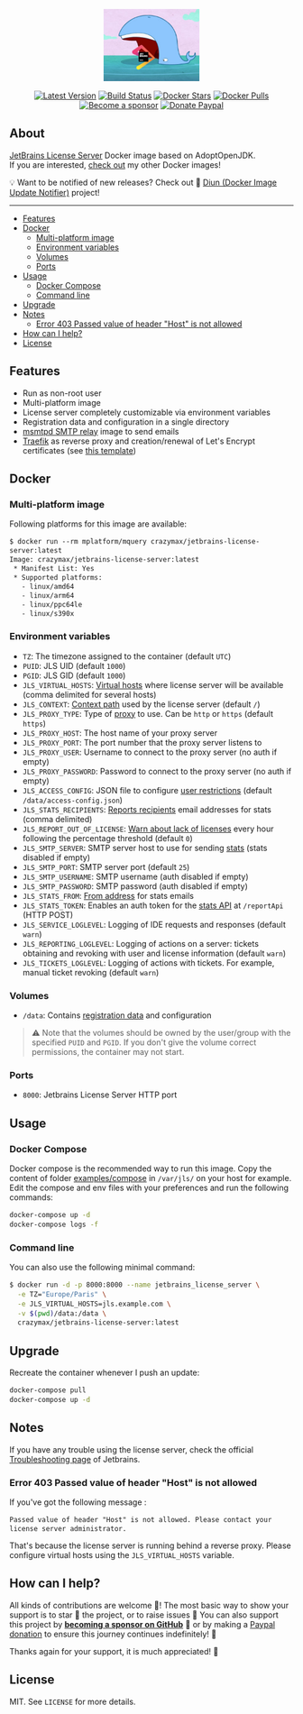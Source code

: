 <p align="center"><a href="https://github.com/crazy-max/docker-jetbrains-license-server" target="_blank"><img height="128" src="https://raw.githubusercontent.com/crazy-max/docker-jetbrains-license-server/master/.github/docker-jetbrains-license-server.jpg"></a></p>

<p align="center">
  <a href="https://hub.docker.com/r/crazymax/jetbrains-license-server/tags?page=1&ordering=last_updated"><img src="https://img.shields.io/github/v/tag/crazy-max/docker-jetbrains-license-server?label=version&style=flat-square" alt="Latest Version"></a>
  <a href="https://github.com/crazy-max/docker-jetbrains-license-server/actions?workflow=build"><img src="https://img.shields.io/github/workflow/status/crazy-max/docker-jetbrains-license-server/build?label=build&logo=github&style=flat-square" alt="Build Status"></a>
  <a href="https://hub.docker.com/r/crazymax/jetbrains-license-server/"><img src="https://img.shields.io/docker/stars/crazymax/jetbrains-license-server.svg?style=flat-square&logo=docker" alt="Docker Stars"></a>
  <a href="https://hub.docker.com/r/crazymax/jetbrains-license-server/"><img src="https://img.shields.io/docker/pulls/crazymax/jetbrains-license-server.svg?style=flat-square&logo=docker" alt="Docker Pulls"></a>
  <br /><a href="https://github.com/sponsors/crazy-max"><img src="https://img.shields.io/badge/sponsor-crazy--max-181717.svg?logo=github&style=flat-square" alt="Become a sponsor"></a>
  <a href="https://www.paypal.me/crazyws"><img src="https://img.shields.io/badge/donate-paypal-00457c.svg?logo=paypal&style=flat-square" alt="Donate Paypal"></a>
</p>

## About

[JetBrains License Server](https://www.jetbrains.com/help/license_server/getting_started.html) Docker image based on AdoptOpenJDK.<br />
If you are interested, [check out](https://hub.docker.com/r/crazymax/) my other Docker images!

💡 Want to be notified of new releases? Check out 🔔 [Diun (Docker Image Update Notifier)](https://github.com/crazy-max/diun) project!

___

* [Features](#features)
* [Docker](#docker)
  * [Multi-platform image](#multi-platform-image)
  * [Environment variables](#environment-variables)
  * [Volumes](#volumes)
  * [Ports](#ports)
* [Usage](#usage)
  * [Docker Compose](#docker-compose)
  * [Command line](#command-line)
* [Upgrade](#upgrade)
* [Notes](#notes)
  * [Error 403 Passed value of header "Host" is not allowed](#error-403-passed-value-of-header-host-is-not-allowed)
* [How can I help?](#how-can-i-help)
* [License](#license)

## Features

* Run as non-root user
* Multi-platform image
* License server completely customizable via environment variables
* Registration data and configuration in a single directory
* [msmtpd SMTP relay](https://github.com/crazy-max/docker-msmtpd) image to send emails
* [Traefik](https://github.com/containous/traefik-library-image) as reverse proxy and creation/renewal of Let's Encrypt certificates (see [this template](examples/traefik))

## Docker

### Multi-platform image

Following platforms for this image are available:

```
$ docker run --rm mplatform/mquery crazymax/jetbrains-license-server:latest
Image: crazymax/jetbrains-license-server:latest
 * Manifest List: Yes
 * Supported platforms:
   - linux/amd64
   - linux/arm64
   - linux/ppc64le
   - linux/s390x
```

### Environment variables

* `TZ`: The timezone assigned to the container (default `UTC`)
* `PUID`: JLS UID (default `1000`)
* `PGID`: JLS GID (default `1000`)
* `JLS_VIRTUAL_HOSTS`: [Virtual hosts](https://www.jetbrains.com/help/license_server/setting_host_and_port.html#d1010e63) where license server will be available (comma delimited for several hosts)
* `JLS_CONTEXT`:  [Context path](https://www.jetbrains.com/help/license_server/setting_host_and_port.html#d1010e63) used by the license server (default `/`)
* `JLS_PROXY_TYPE`: Type of [proxy](https://www.jetbrains.com/help/license_server/configuring_proxy_settings.html) to use. Can be `http` or `https` (default `https`)
* `JLS_PROXY_HOST`: The host name of your proxy server
* `JLS_PROXY_PORT`: The port number that the proxy server listens to
* `JLS_PROXY_USER`: Username to connect to the proxy server (no auth if empty)
* `JLS_PROXY_PASSWORD`: Password to connect to the proxy server (no auth if empty)
* `JLS_ACCESS_CONFIG`: JSON file to configure [user restrictions](https://www.jetbrains.com/help/license_server/configuring_user_restrictions.html) (default `/data/access-config.json`)
* `JLS_STATS_RECIPIENTS`: [Reports recipients](https://www.jetbrains.com/help/license_server/detailed_server_usage_statistics.html#d461e40) email addresses for stats (comma delimited)
* `JLS_REPORT_OUT_OF_LICENSE`: [Warn about lack of licenses](https://www.jetbrains.com/help/license_server/detailed_server_usage_statistics.html#d461e40) every hour following the percentage threshold (default `0`)
* `JLS_SMTP_SERVER`: SMTP server host to use for sending [stats](https://www.jetbrains.com/help/license_server/detailed_server_usage_statistics.html) (stats disabled if empty)
* `JLS_SMTP_PORT`: SMTP server port (default `25`)
* `JLS_SMTP_USERNAME`: SMTP username (auth disabled if empty)
* `JLS_SMTP_PASSWORD`: SMTP password (auth disabled if empty)
* `JLS_STATS_FROM`: [From address](https://www.jetbrains.com/help/license_server/detailed_server_usage_statistics.html#d461e40) for stats emails
* `JLS_STATS_TOKEN`: Enables an auth token for the [stats API](https://www.jetbrains.com/help/license_server/detailed_server_usage_statistics.html#d461e312) at `/reportApi` (HTTP POST)
* `JLS_SERVICE_LOGLEVEL`: Logging of IDE requests and responses (default `warn`)
* `JLS_REPORTING_LOGLEVEL`: Logging of actions on a server: tickets obtaining and revoking with user and license information (default `warn`) 
* `JLS_TICKETS_LOGLEVEL`: Logging of actions with tickets. For example, manual ticket revoking (default `warn`)

### Volumes

* `/data`: Contains [registration data](https://www.jetbrains.com/help/license_server/migrate.html) and configuration

> :warning: Note that the volumes should be owned by the user/group with the specified `PUID` and `PGID`. If you don't give the volume correct permissions, the container may not start.

### Ports

* `8000`: Jetbrains License Server HTTP port

## Usage

### Docker Compose

Docker compose is the recommended way to run this image. Copy the content of folder [examples/compose](examples/compose) in `/var/jls/` on your host for example. Edit the compose and env files with your preferences and run the following commands:

```bash
docker-compose up -d
docker-compose logs -f
```

### Command line

You can also use the following minimal command:

```bash
$ docker run -d -p 8000:8000 --name jetbrains_license_server \
  -e TZ="Europe/Paris" \
  -e JLS_VIRTUAL_HOSTS=jls.example.com \
  -v $(pwd)/data:/data \
  crazymax/jetbrains-license-server:latest
```

## Upgrade

Recreate the container whenever I push an update:

```bash
docker-compose pull
docker-compose up -d
```

## Notes

If you have any trouble using the license server, check the official [Troubleshooting page](https://www.jetbrains.com/help/license_server/troubleshooting.html) of Jetbrains.

### Error 403 Passed value of header "Host" is not allowed

If you've got the following message :

```
Passed value of header "Host" is not allowed. Please contact your license server administrator.
```

That's because the license server is running behind a reverse proxy. Please configure virtual hosts using the `JLS_VIRTUAL_HOSTS` variable.

## How can I help?

All kinds of contributions are welcome :raised_hands:! The most basic way to show your support is to star :star2: the project, or to raise issues :speech_balloon: You can also support this project by [**becoming a sponsor on GitHub**](https://github.com/sponsors/crazy-max) :clap: or by making a [Paypal donation](https://www.paypal.me/crazyws) to ensure this journey continues indefinitely! :rocket:

Thanks again for your support, it is much appreciated! :pray:

## License

MIT. See `LICENSE` for more details.
